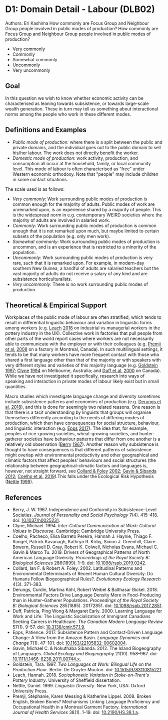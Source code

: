 # D1: Domain Detail - Labour (DLB02)

Authors: Eri Kashima
How commonly are Focus Group and Neighbour Group people involved in public modes of production? How commonly are Focus Group and Neighbour Group people involved in public modes of production?

- Very commonly
- Commonly
- Somewhat commonly
- Uncommonly
- Very uncommonly

## Goal

In this question we wish to know whether economic activity can be characterised as leaning towards subsistence, or towards large-scale wealth generation. These in turn may tell us something about interactional norms among the people who work in these different modes.


## Definitions and Examples

- *Public mode of production:* where there is a split between the public and private domains, and the individual goes out to the public domain to sell his/her labour. The work does not directly benefit the worker.
- *Domestic mode of production*: work activity, production, and consumption all occur at the household, family, or local community level. This mode of labour is often characterised as “free” under Western economic orthodoxy.
Note that "people" may include children in some contact situations.

The scale used is as follows:

- *Very commonly*: Work surrounding public modes of production is common enough for the majority of adults. Public modes of work are unremarked upon, is an experience shared by a majority of people. This is the widespread norm in e.g. contemporary WEIRD societies where the majority of adults are involved in salaried work.
- *Commonly*: Work surrounding public modes of production is common enough that it is not remarked upon much, but maybe limited to certain subsets of the population (e.g. only men work).
- *Somewhat commonly*: Work surrounding public modes of production is uncommon, and is an experience that is restricted to a minority of the population.
- *Uncommonly*: Work surrounding public modes of production is very rare, such that it is remarked upon. For example, in modern-day southern New Guinea, a handful of adults are salaried teachers but the vast majority of adults do not receive a salary of any kind and are subsistence horticulturalists.
- *Very uncommonly*: There is no work surrounding public modes of production.

## Theoretical & Empirical Support

Workplaces of the public mode of labour are often stratified, which tends to result in differential linguistic behaviour and variation in linguistic forms among workers (e.g. [Leach](#source-Leach2018) [2018](#source-Leach2018) on industrial vs managerial workers in the pottery industry in the UK). Collective work in factories that pull people from other parts of the world report cases where workers are not necessarily able to communicate with the employer or with their colleagues (e.g. [Premji et al.](#source-PremjiEtAl2008) [2008](#source-PremjiEtAl2008) on a factory in Montreal, Canada). In such multilingual settings, it tends to be that many workers have more frequent contact with those who shared a first language other than that of the majority or with speakers with very different styles and varieties of this majority language (e.g. [Goldstein](#source-Goldstein1997) [1997](#source-Goldstein1997); [Clyne](#source-Clyne1994) [1994](#source-Clyne1994) on Melbourne, Australia; and [Duff et al.](#source-DuffEtAl2000) [2000](#source-DuffEtAl2000) on Canada). While we have not investigated it specifically, research into ways of speaking and interaction in private modes of labour likely exist but in small quantities.

Macro studies which investigate language change and diversity sometimes include subsistence patterns and economies of production (e.g. [Derungs et al.](#source-DerungsEtAl2018) [2018](#source-DerungsEtAl2018)), and this is done for seemingly two related reasons. One reason is that there is a tacit understanding by linguists that groups will organise themselves differently according to the needs of differing modes of production, which then have consequences for social structure, behaviour, and linguistic interaction (e.g. [Epps](#source-Epps2017) [2017](#source-Epps2017)). The idea that, for example, peoples of rice-growing societies, wheat-growing societies, and hunter-gatherer societies have behaviour patterns that differ from one another is a relatively old observation ([Berry](#source-Berry1967) [1967](#source-Berry1967)). Another reason why subsistence is thought to have consequences is that different patterns of subsistence might overlap with environmental productivity and other geographical and climatic factors that affect peoples' behaviours and social structures (the relationship between geographical-climatic factors and languages is, however, not straight forward, see [Collard & Foley](#source-CollardFoley2002) [2002](#source-CollardFoley2002); [Gavin & Sibanda](#source-GavinSibanda2012) [2012](#source-GavinSibanda2012); [Coelho et al.](#source-CoelhoEtAl2019) [2019](#source-CoelhoEtAl2019)).This falls under the Ecological Risk Hypothesis ([Nettle](#source-Nettle1999) [1999](#source-Nettle1999)).

## References

- <a id="source-Berry1967"> </a>Berry, J. W. 1967. Independence and Conformity in Subsistence-Level Societies. _Journal of Personality and Social Psychology_ 7(4). 415–418. doi: [10.1037/h0025231](https://doi.org/10.1037/h0025231).
- <a id="source-Clyne1994"> </a>Clyne, Michael. 1994. _Inter-Cultural Communication at Work: Cultural Values in Discourse_. Cambridge: Cambridge University Press.
- <a id="source-CoelhoEtAl2019"> </a>Coelho, Pacheco, Elisa Barreto Pereira, Hannah J. Haynie, Thiago F. Rangel, Patrick Kavanagh, Kathryn R. Kirby, Simon J. Greenhill, Claire Bowern, Russell D. Gray, Robert K. Colwell, Nicholas Evans, Michael C. Gavin & Marco Tu. 2019. Drivers of Geographical Patterns of North American Language Diversity. _Proceedings of the Royal Society B: Biological Sciences_ 286(1899). 1–9. doi: [10.1098/rspb.2019.0242](https://doi.org/10.1098/rspb.2019.0242).
- <a id="source-CollardFoley2002"> </a>Collard, Ian F. & Robert A. Foley. 2002. Latitudinal Patterns and Environmental Determinants of Recent Human Cultural Diversity: Do Humans Follow Biogeographical Rules?. _Evolutionary Ecology Research_ 4(3). 371–383.
- <a id="source-DerungsEtAl2018"> </a>Derungs, Curdin, Martina Köhl, Robert Weibel & Balthasar Bickel. 2018. Environmental Factors Drive Language Density More in Food-Producing than in Hunter–Gatherer Populations. _Proceedings of the Royal Society B: Biological Sciences_ 285(1885). 20172851. doi: [10.1098/rspb.2017.2851](https://doi.org/10.1098/rspb.2017.2851).
- <a id="source-DuffEtAl2000"> </a>Duff, Patricia, Ping Wong & Margaret Early. 2000. Learning Language for Work and Life: The Linguistic Socialization of Immigrant Canadians Seeking Careers in Healthcare. _The Canadian Modern Language Review_ 57(1). 9–57. doi: [10.3138/cmlr.57.1.9](https://doi.org/10.3138/cmlr.57.1.9).
- <a id="source-Epps2017"> </a>Epps, Patience. 2017. Subsistence Pattern and Contact-Driven Language Change: A View from the Amazon Basin. _Language Dynamics and Change_ 7(1). 47–101. doi: [10.1163/22105832-00602004](https://doi.org/10.1163/22105832-00602004).
- <a id="source-GavinSibanda2012"> </a>Gavin, Michael C. & Nokuthaba Sibanda. 2012. The Island Biogeography of Languages. _Global Ecology and Biogeography_ 21(10). 958–967. doi: [10.1111/j.1466-8238.2011.00744.x](https://doi.org/10.1111/j.1466-8238.2011.00744.x).
- <a id="source-Goldstein1997"> </a>Goldstein, Tara. 1997. _Two Languages at Work: Bilingual Life on the Production Floor_. Berlin: De Gruyter Mouton. doi: [10.1515/9783110815221](https://doi.org/10.1515/9783110815221).
- <a id="source-Leach2018"> </a>Leach, Hannah. 2018. _Sociophonetic Variation in Stoke-on-Trent's Pottery Industry_. University of Sheffield dissertation.
- <a id="source-Nettle1999"> </a>Nettle, Daniel. 1999. _Linguistic Diversity_. New York, USA: Oxford University Press.
- <a id="source-PremjiEtAl2008"> </a>Premji, Stéphanie, Karen Messing & Katherine Lippel. 2008. Broken English, Broken Bones? Mechanisms Linking Language Proficiency and Occupational Health in a Montreal Garment Factory. _International Journal of Health Services_ 38(1). 1–19. doi: [10.2190/HS.38.1.a](https://doi.org/10.2190/HS.38.1.a).
